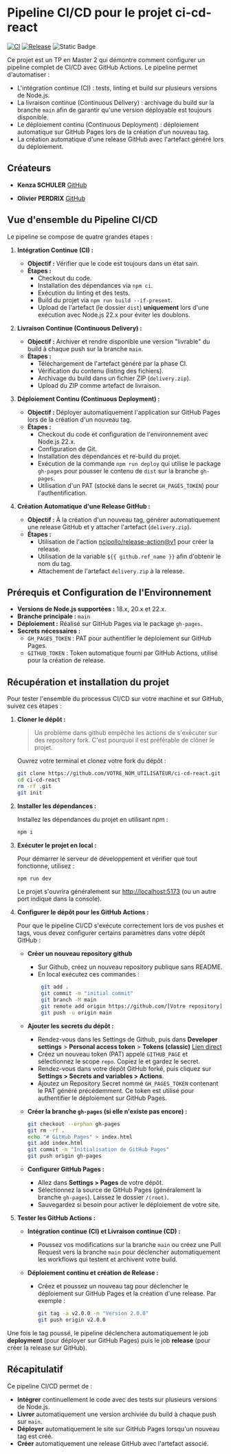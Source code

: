 # Pipeline CI/CD pour le projet ci-cd-react

[![CI](https://img.shields.io/github/actions/workflow/status/operdrix/ci-cd-react/ci-cd.yml?branch=main&style=flat-square)](https://github.com/operdrix/ci-cd-react/actions?query=workflow%3Aci-cd.yml)
[![Release](https://img.shields.io/github/v/release/operdrix/ci-cd-react?style=flat-square)](https://github.com/operdrix/ci-cd-react/releases)
![Static Badge](https://img.shields.io/badge/ESGI-M2%20IW%202025-orange)

Ce projet est un TP en Master 2 qui démontre comment configurer un pipeline complet de CI/CD avec GitHub Actions. Le pipeline permet d'automatiser :

- L'intégration continue (CI) : tests, linting et build sur plusieurs versions de Node.js.
- La livraison continue (Continuous Delivery) : archivage du build sur la branche `main` afin de garantir qu'une version déployable est toujours disponible.
- Le déploiement continu (Continuous Deployment) : déploiement automatique sur GitHub Pages lors de la création d'un nouveau tag.
- La création automatique d'une release GitHub avec l'artefact généré lors du déploiement.

## Créateurs

- **Kenza SCHULER** [GitHub](https://github.com/s-kenza)  

- **Olivier PERDRIX** [GitHub](https://github.com/operdrix)  


## Vue d'ensemble du Pipeline CI/CD

Le pipeline se compose de quatre grandes étapes :

1. **Intégration Continue (CI) :**  
   - **Objectif :** Vérifier que le code est toujours dans un état sain.  
   - **Étapes :**
     - Checkout du code.
     - Installation des dépendances via `npm ci`.
     - Exécution du linting et des tests.
     - Build du projet via `npm run build --if-present`.
     - Upload de l'artefact (le dossier `dist`) **uniquement** lors d'une exécution avec Node.js 22.x pour éviter les doublons.

2. **Livraison Continue (Continuous Delivery) :**  
   - **Objectif :** Archiver et rendre disponible une version "livrable" du build à chaque push sur la branche `main`.
   - **Étapes :**
     - Téléchargement de l'artefact généré par la phase CI.
     - Vérification du contenu (listing des fichiers).
     - Archivage du build dans un fichier ZIP (`delivery.zip`).
     - Upload du ZIP comme artefact de livraison.

3. **Déploiement Continu (Continuous Deployment) :**  
   - **Objectif :** Déployer automatiquement l'application sur GitHub Pages lors de la création d'un nouveau tag.
   - **Étapes :**
     - Checkout du code et configuration de l'environnement avec Node.js 22.x.
     - Configuration de Git.
     - Installation des dépendances et re-build du projet.
     - Exécution de la commande `npm run deploy` qui utilise le package `gh-pages` pour pousser le contenu de `dist` sur la branche `gh-pages`.
     - Utilisation d'un PAT (stocké dans le secret `GH_PAGES_TOKEN`) pour l'authentification.

4. **Création Automatique d'une Release GitHub :**  
   - **Objectif :** À la création d'un nouveau tag, générer automatiquement une release GitHub et y attacher l'artefact (`delivery.zip`).
   - **Étapes :**
     - Utilisation de l'action [ncipollo/release-action@v1](https://github.com/ncipollo/release-action) pour créer la release.
     - Utilisation de la variable `${{ github.ref_name }}` afin d'obtenir le nom du tag.
     - Attachement de l'artefact `delivery.zip` à la release.

## Prérequis et Configuration de l'Environnement

- **Versions de Node.js supportées :** 18.x, 20.x et 22.x.
- **Branche principale :** `main`
- **Déploiement :** Réalisé sur GitHub Pages via le package `gh-pages`.
- **Secrets nécessaires :**
  - `GH_PAGES_TOKEN` : PAT pour authentifier le déploiement sur GitHub Pages.
  - `GITHUB_TOKEN` : Token automatique fourni par GitHub Actions, utilisé pour la création de release.

## Récupération et installation du projet

Pour tester l'ensemble du processus CI/CD sur votre machine et sur GitHub, suivez ces étapes :

1. **Cloner le dépôt :**
  
   > Un problème dans github empêche les actions de s'exécuter sur des repository fork. 
   > C'est pourquoi il est préférable de clôner le projet.

   Ouvrez votre terminal et clonez votre fork du dépôt :

   ```bash
   git clone https://github.com/VOTRE_NOM_UTILISATEUR/ci-cd-react.git
   cd ci-cd-react
   rm -rf .git
   git init
   ```

2. **Installer les dépendances :**

   Installez les dépendances du projet en utilisant npm :

   ```bash
   npm i
   ```
   
3. **Exécuter le projet en local :**

   Pour démarrer le serveur de développement et vérifier que tout fonctionne, utilisez :

   ```bash
   npm run dev
   ```

   Le projet s'ouvrira généralement sur [http://localhost:5173](http://localhost:5173) (ou un autre port indiqué dans la console).

4. **Configurer le dépôt pour les GitHub Actions :**

   Pour que le pipeline CI/CD s'exécute correctement lors de vos pushes et tags, vous devez configurer certains paramètres dans votre dépôt GitHub :
   - **Créer un nouveau repository github**
     - Sur Github, créez un nouveau repository publique sans README.
     - En local exécutez ces commandes :
       ```bash
        git add .
        git commit -m "initial commit"
        git branch -M main
        git remote add origin https://github.com/[Votre repository]
        git push -u origin main
       ```

   - **Ajouter les secrets du dépôt :**
     - Rendez-vous dans les Settings de Github, puis dans **Developer settings** > **Personal access token** > **Tokens (classic)** [Lien direct](https://github.com/settings/tokens)
     - Créez un nouveau token (PAT) appelé `GITHUB_PAGE` et sélectionnez le scope `repo`. Copiez le et gardez le secret. 
     - Rendez-vous dans votre dépôt GitHub forké, puis cliquez sur **Settings > Secrets and variables > Actions**.
     - Ajoutez un Repository Secret nommé `GH_PAGES_TOKEN` contenant le PAT généré précédemment. Ce token est utilisé pour authentifier le déploiement sur GitHub Pages.
   
   - **Créer la branche `gh-pages` (si elle n'existe pas encore) :**
     ```bash
     git checkout --orphan gh-pages
     git rm -rf .
     echo "# GitHub Pages" > index.html
     git add index.html
     git commit -m "Initialisation de GitHub Pages"
     git push origin gh-pages
     ```

   - **Configurer GitHub Pages :**
     - Allez dans **Settings > Pages** de votre dépôt.
     - Sélectionnez la source de GitHub Pages (généralement la branche `gh-pages`). Laissez le dossier `/(root)`.
     - Sauvegardez si besoin pour activer le déploiement de votre site.

5. **Tester les GitHub Actions :**

   - **Intégration continue (CI) et Livraison continue (CD) :**
     - Poussez vos modifications sur la branche `main` ou créez une Pull Request vers la branche `main` pour déclencher automatiquement les workflows qui testent et archivent votre build.
   
   - **Déploiement continu et création de Release :**
     - Créez et poussez un nouveau tag pour déclencher le déploiement sur GitHub Pages et la création d'une release. Par exemple :
       ```bash
       git tag -a v2.0.0 -m "Version 2.0.0"
       git push origin v2.0.0
       ```
  Une fois le tag poussé, le pipeline déclenchera automatiquement le job **deployment** (pour déployer sur GitHub Pages) puis le job **release** (pour créer la release sur GitHub).
   
## Récapitulatif

Ce pipeline CI/CD permet de :

- **Intégrer** continuellement le code avec des tests sur plusieurs versions de Node.js.
- **Livrer** automatiquement une version archiviée du build à chaque push sur `main`.
- **Déployer** automatiquement le site sur GitHub Pages lorsqu'un nouveau tag est créé.
- **Créer** automatiquement une release GitHub avec l'artefact associé.

